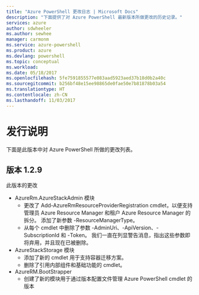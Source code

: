 ```yaml
---
title: "Azure PowerShell 更改日志 | Microsoft Docs"
description: "下面提供了对 Azure PowerShell 最新版本所做更改的历史记录。"
services: azure
author: sdwheeler
ms.author: sewhee
manager: carmonm
ms.service: azure-powershell
ms.product: azure
ms.devlang: powershell
ms.topic: conceptual
ms.workload: 
ms.date: 05/18/2017
ms.openlocfilehash: 5fe7591855577e083aad5923aed37b18d0b2a40c
ms.sourcegitcommit: b256bf48e15ee98865de0fae50e7b81878b03a54
ms.translationtype: HT
ms.contentlocale: zh-CN
ms.lasthandoff: 11/03/2017
---
```

# <a name="release-notes"></a>发行说明

下面是此版本中对 Azure PowerShell 所做的更改列表。

## <a name="version-129"></a>版本 1.2.9

此版本的更改

* AzureRm.AzureStackAdmin 模块
    + 更改了 Add-AzureRmResourceProviderRegistration cmdlet，以便支持管理员 Azure Resource Manager 和租户 Azure Resource Manager 的拆分。 添加了新参数 -ResourceManagerType。
    + 从每个 cmdlet 中删除了参数 -AdminUri、-ApiVersion、-SubscriptionId 和 -Token。 我们一直在列显警告消息，指出这些参数即将弃用，并且现在已被删除。
* AzureStackStorage 模块
    + 添加了新的 cmdlet 用于支持容器迁移方案。
    + 删除了引用内部组件和基础功能的 cmdlet。
* AzureRM.BootStrapper
    + 创建了新的模块用于通过版本配置文件管理 Azure PowerShell cmdlet 的版本